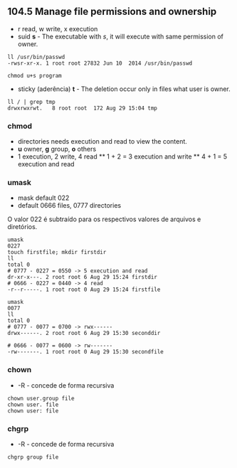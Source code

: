 ## 104.5 Manage file permissions and ownership

* r read, w write, x execution
* suid **s** - The executable with *s*, it will execute with same permission of owner.

```
ll /usr/bin/passwd
-rwsr-xr-x. 1 root root 27832 Jun 10  2014 /usr/bin/passwd

chmod u+s program
```
* sticky (aderência) **t** - The deletion occur only in files what user is owner.

```
ll / | grep tmp
drwxrwxrwt.   8 root root  172 Aug 29 15:04 tmp
```

### chmod

* directories needs execution and read to view the content.
* **u** owner, **g** group, **o** others
* 1 execution, 2 write, 4 read
** 1 + 2 = 3 execution and write
** 4 + 1 = 5 execution and read

### umask

* mask default 022
* default 0666 files, 0777 directories

O valor 022 é subtraído para os respectivos valores de arquivos e diretórios.

```
umask
0227
touch firstfile; mkdir firstdir
ll
total 0
# 0777 - 0227 = 0550 -> 5 execution and read
dr-xr-x---. 2 root root 6 Aug 29 15:24 firstdir
# 0666 - 0227 = 0440 -> 4 read
-r--r-----. 1 root root 0 Aug 29 15:24 firstfile

umask
0077
ll
total 0
# 0777 - 0077 = 0700 -> rwx------
drwx------. 2 root root 6 Aug 29 15:30 seconddir

# 0666 - 0077 = 0600 -> rw-------
-rw-------. 1 root root 0 Aug 29 15:30 secondfile
```

### chown

* -R - concede de forma recursiva

```
chown user.group file
chown user. file
chown user: file
```

### chgrp

* -R - concede de forma recursiva

```
chgrp group file
```
